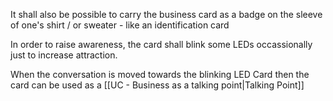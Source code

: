 It shall also be possible to carry the business card as a badge on the sleeve of one's shirt / or sweater - like an identification card

In order to raise awareness, the card shall blink some LEDs occassionally just to increase attraction.

When the conversation is moved towards the blinking LED Card then the card can be used as a [[UC - Business as a talking point|Talking Point]]
